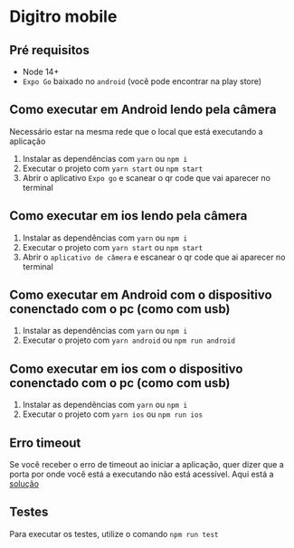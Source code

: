 # Digitro mobile

## Pré requisitos

- Node 14+
- `Expo Go` baixado no `android` (você pode encontrar na play store)

## Como executar em Android lendo pela câmera

Necessário estar na mesma rede que o local que está executando a aplicação

1. Instalar as dependências com `yarn` ou `npm i`
2. Executar o projeto com `yarn start` ou `npm start`
3. Abrir o aplicativo `Expo go` e scanear o qr code que vai aparecer no terminal

## Como executar em ios lendo pela câmera

1. Instalar as dependências com `yarn` ou `npm i`
2. Executar o projeto com `yarn start` ou `npm start`
3. Abrir o `aplicativo de câmera` e escanear o qr code que ai aparecer no terminal

## Como executar em Android com o dispositivo conenctado com o pc (como com usb)

1. Instalar as dependências com `yarn` ou `npm i`
2. Executar o projeto com `yarn android` ou `npm run android`

## Como executar em ios com o dispositivo conenctado com o pc (como com usb)

1. Instalar as dependências com `yarn` ou `npm i`
2. Executar o projeto com `yarn ios` ou `npm run ios`

## Erro timeout

Se você receber o erro de timeout ao iniciar a aplicação, quer dizer que a porta por onde você está a executando não está acessível. Aqui está a [solução](https://stackoverflow.com/questions/43593042/network-response-time-out-error-create-react-native-app-expo)

## Testes

Para executar os testes, utilize o comando `npm run test`